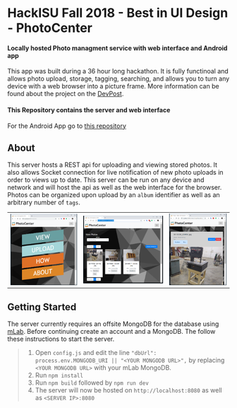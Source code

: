 # HackISU Fall 2018 - Best in UI Design - PhotoCenter
#### Locally hosted Photo managment service with web interface and Android app
This app was built during a 36 hour long hackathon. It is fully functinoal and allows photo upload, storage, tagging, searching, and allows you to turn any device with a web browser into a picture frame. More information can be found about the project on the [DevPost](https://devpost.com/software/photocenter-he1ajs).
#### This Repository contains the server and web interface
For the Android App go to [this repository](https://github.com/JosephNaberhaus/Fall2018HackathonAndriodApp)
## About
This server hosts a REST api for uploading and viewing stored photos. It also allows Socket connection for live notification of new photo uploads in order to views up to date. This server can be run on any device and network and will host the api as well as the web interface for the browser. Photos can be organized upon upload by an `album` identifier as well as an arbitrary number of `tags`.
<table>
  <tr>
    <td><img src="GitExamplePhotos/PhotoCenterHome.PNG" alt="Main Menu"></td>
    <td><img src="GitExamplePhotos/PhotoCenterViewAlbum.PNG"></td>
    <td><img src="GitExamplePhotos/PhotoCenterViewPhoto.PNG"></td>
  <tr>
</table>

## Getting Started
The server currently requires an offsite MongoDB for the database using [mLab](https://mlab.com). Before continuing create an account and a MongoDB. The follow these instructions to start the server.
> 1. Open `config.js` and edit the line `"dbUrl": process.env.MONGODB_URI || "<YOUR MONGODB URL>",` by replacing `<YOUR MONGODB URL>` with your mLab MongoDB.
> 2. Run `npm install`
> 3. Run `npm build` followed by `npm run dev`
> 4. The server will now be hosted on `http://localhost:8080` as well as `<SERVER IP>:8080`
